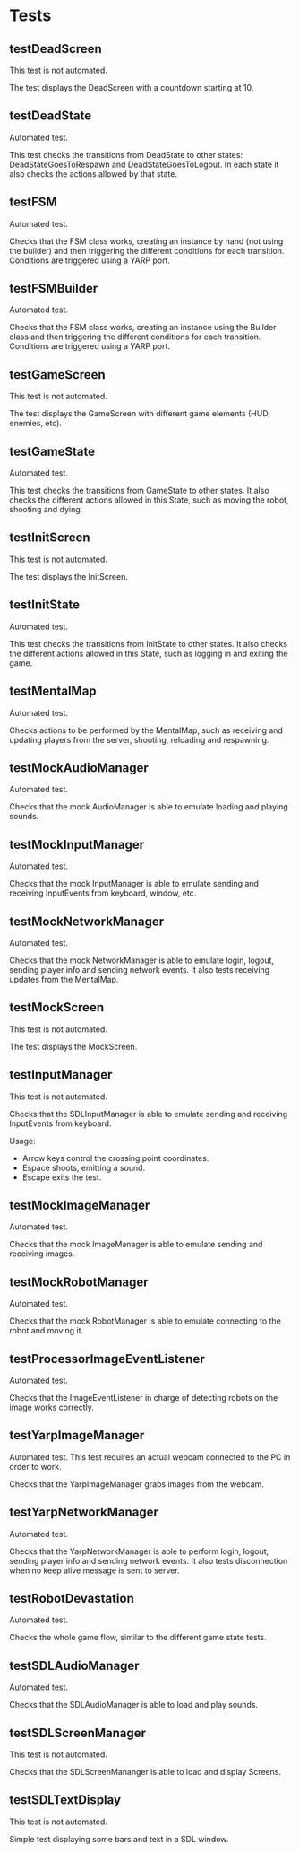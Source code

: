 # Tests

## testDeadScreen
This test is not automated.

The test displays the DeadScreen with a countdown starting at 10.

## testDeadState
Automated test.

This test checks the transitions from DeadState to other states: DeadStateGoesToRespawn and DeadStateGoesToLogout. In each state it also checks the actions allowed by that state.

## testFSM
Automated test.

Checks that the FSM class works, creating an instance by hand (not using the builder) and then triggering the different conditions for each transition. Conditions are triggered using a YARP port.

## testFSMBuilder
Automated test.

Checks that the FSM class works, creating an instance using the Builder class and then triggering the different conditions for each transition. Conditions are triggered using a YARP port.

## testGameScreen
This test is not automated.

The test displays the GameScreen with different game elements (HUD, enemies, etc).

## testGameState
Automated test.

This test checks the transitions from GameState to other states. It also checks the different actions allowed in this State, such as moving the robot, shooting and dying.

## testInitScreen
This test is not automated.

The test displays the InitScreen.

## testInitState
Automated test.

This test checks the transitions from InitState to other states. It also checks the different actions allowed in this State, such as logging in and exiting the game.

## testMentalMap
Automated test.

Checks actions to be performed by the MentalMap, such as receiving and updating players from the server, shooting, reloading and respawning.

## testMockAudioManager
Automated test.

Checks that the mock AudioManager is able to emulate loading and playing sounds.

## testMockInputManager
Automated test.

Checks that the mock InputManager is able to emulate sending and receiving InputEvents from keyboard, window, etc.

## testMockNetworkManager
Automated test.

Checks that the mock NetworkManager is able to emulate login, logout, sending player info and sending network events. It also tests receiving updates from the MentalMap.

## testMockScreen
This test is not automated.

The test displays the MockScreen.

## testInputManager
This test is not automated.

Checks that the SDLInputManager is able to emulate sending and receiving InputEvents from keyboard.

Usage:
 * Arrow keys control the crossing point coordinates.
 * Espace shoots, emitting a sound.
 * Escape exits the test.
 
## testMockImageManager
Automated test.

Checks that the mock ImageManager is able to emulate sending and receiving images.

## testMockRobotManager
Automated test.

Checks that the mock RobotManager is able to emulate connecting to the robot and moving it.

## testProcessorImageEventListener
Automated test.

Checks that the ImageEventListener in charge of detecting robots on the image works correctly.

## testYarpImageManager
Automated test. This test requires an actual webcam connected to the PC in order to work.

Checks that the YarpImageManager grabs images from the webcam.

## testYarpNetworkManager
Automated test.

Checks that the YarpNetworkManager is able to perform login, logout, sending player info and sending network events. It also tests disconnection when no keep alive message is sent to server.

## testRobotDevastation
Automated test.

Checks the whole game flow, similar to the different game state tests.

## testSDLAudioManager
Automated test.

Checks that the SDLAudioManager is able to load and play sounds.

## testSDLScreenManager
This test is not automated.

Checks that the SDLScreenMananger is able to load and display Screens.

## testSDLTextDisplay
This test is not automated.

Simple test displaying some bars and text in a SDL window.
